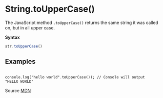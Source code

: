# String.toUpperCase()

The JavaScript method `.toUpperCase()` returns the same string it was called on, but in all upper case.

**Syntax**
```js
str.toUpperCase()
```


## Examples
```

console.log("hello world".toUpperCase()); // Console will output "HELLO WORLD"

```


Source [MDN](https://developer.mozilla.org/en-US/docs/Web/JavaScript/Reference/Global_Objects/String/toUpperCase)